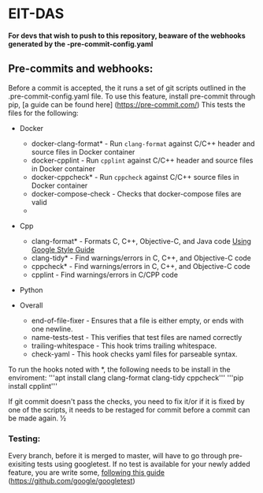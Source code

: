 # EIT-DAS

**For devs that wish to push to this repository,
beaware of the webhooks generated by the -pre-commit-config.yaml**

## Pre-commits and webhooks:
Before a commit is accepted, the it runs a set of git scripts outlined in
the .pre-commit-config.yaml file.
To use this feature, install pre-commit through pip, [a guide can be found here]
(https://pre-commit.com/)
This tests the files for the following:
* Docker
    * docker-clang-format\* - Run `clang-format` against C/C++ header and source files in Docker container
    * docker-cpplint - Run `cpplint` against C/C++ header and source files in Docker container
    * docker-cppcheck\* - Run `cppcheck` against C/C++ source files in Docker container
    * docker-compose-check - Checks that docker-compose files are valid
    *
* Cpp
    * clang-format\* - Formats C, C++, Objective-C, and Java code [Using Google Style Guide](https://google.github.io/styleguide/cppguide.html)
    * clang-tidy\* - Find warnings/errors in C, C++, and Objective-C code
    * cppcheck\* - Find warnings/errors in C, C++, and Objective-C code
    * cpplint - Find warnings/errors in C/CPP code
* Python

* Overall
    * end-of-file-fixer - Ensures that a file is either empty, or ends with one newline.
    * name-tests-test - This verifies that test files are named correctly
    * trailing-whitespace - This hook trims trailing whitespace.
    * check-yaml - This hook checks yaml files for parseable syntax.

To run the hooks noted with \*, the following needs to be install in the enviroment:
'''apt install clang clang-format clang-tidy cppcheck'''
'''pip install cpplint'''

If git commit doesn't pass the checks, you need to fix it/or if it is fixed by
one of the scripts, it needs to be restaged for commit before
a commit can be made again. ½
### Testing:
Every branch, before it is merged to master, will have to go through pre-exisiting tests using googletest.
If no test is available for your newly added feature, you are write some, [following this guide](https://google.github.io/googletest/primer.html)
(https://github.com/google/googletest)

